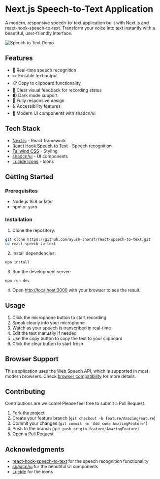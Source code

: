 # Next.js Speech-to-Text Application

A modern, responsive speech-to-text application built with Next.js and react-hook-speech-to-text. Transform your voice into text instantly with a beautiful, user-friendly interface.

![Speech to Text Demo]()

## Features

- 🎤 Real-time speech recognition
- ✏️ Editable text output
- 📋 Copy to clipboard functionality
- 🎯 Clear visual feedback for recording status
- 🌓 Dark mode support
- 📱 Fully responsive design
- ♿ Accessibility features
- 🚀 Modern UI components with shadcn/ui

## Tech Stack

- [Next.js](https://nextjs.org/) - React framework
- [React Hook Speech to Text](https://www.npmjs.com/package/react-hook-speech-to-text) - Speech recognition
- [Tailwind CSS](https://tailwindcss.com/) - Styling
- [shadcn/ui](https://ui.shadcn.com/) - UI components
- [Lucide Icons](https://lucide.dev/) - Icons

## Getting Started

### Prerequisites

- Node.js 16.8 or later
- npm or yarn

### Installation

1. Clone the repository:

```bash
git clone https://github.com/ayush-sharaf/react-speech-to-text.git
cd react-speech-to-text
```

2. Install dependencies:

```bash
npm install
```

3. Run the development server:

```bash
npm run dev
```

4. Open [http://localhost:3000](http://localhost:3000) with your browser to see the result.

## Usage

1. Click the microphone button to start recording
2. Speak clearly into your microphone
3. Watch as your speech is transcribed in real-time
4. Edit the text manually if needed
5. Use the copy button to copy the text to your clipboard
6. Click the clear button to start fresh

## Browser Support

This application uses the Web Speech API, which is supported in most modern browsers. Check [browser compatibility](https://caniuse.com/speech-recognition) for more details.

## Contributing

Contributions are welcome! Please feel free to submit a Pull Request.

1. Fork the project
2. Create your feature branch (`git checkout -b feature/AmazingFeature`)
3. Commit your changes (`git commit -m 'Add some AmazingFeature'`)
4. Push to the branch (`git push origin feature/AmazingFeature`)
5. Open a Pull Request

## Acknowledgments

- [react-hook-speech-to-text](https://www.npmjs.com/package/react-hook-speech-to-text) for the speech recognition functionality
- [shadcn/ui](https://ui.shadcn.com/) for the beautiful UI components
- [Lucide](https://lucide.dev/) for the icons
